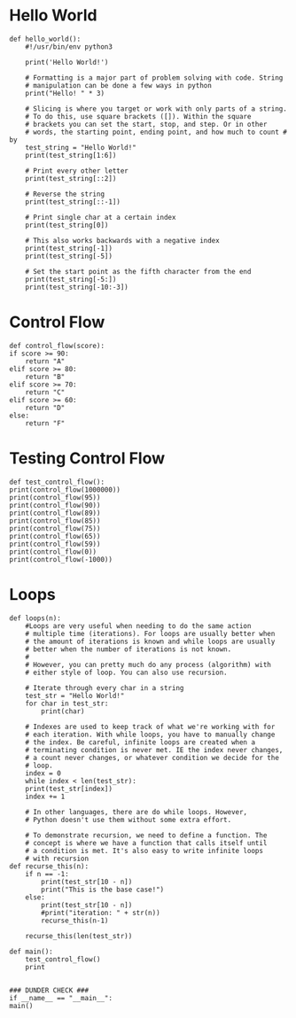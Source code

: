 # Hello World

    def hello_world():
        #!/usr/bin/env python3

        print('Hello World!')

        # Formatting is a major part of problem solving with code. String
        # manipulation can be done a few ways in python
        print("Hello! " * 3)

        # Slicing is where you target or work with only parts of a string.
        # To do this, use square brackets ([]). Within the square 
        # brackets you can set the start, stop, and step. Or in other 
        # words, the starting point, ending point, and how much to count # by
        test_string = "Hello World!"
        print(test_string[1:6])

        # Print every other letter
        print(test_string[::2])

        # Reverse the string
        print(test_string[::-1])

        # Print single char at a certain index 
        print(test_string[0])

        # This also works backwards with a negative index
        print(test_string[-1])
        print(test_string[-5])

        # Set the start point as the fifth character from the end
        print(test_string[-5:])
        print(test_string[-10:-3])
        
# Control Flow

    def control_flow(score):
    if score >= 90:
        return "A"
    elif score >= 80:
        return "B"
    elif score >= 70:
        return "C"
    elif score >= 60:
        return "D"
    else:
        return "F"

# Testing Control Flow

    def test_control_flow():
    print(control_flow(1000000))
    print(control_flow(95))
    print(control_flow(90))
    print(control_flow(89))
    print(control_flow(85))
    print(control_flow(75))
    print(control_flow(65))
    print(control_flow(59))
    print(control_flow(0))
    print(control_flow(-1000))

# Loops 

    def loops(n):
        #Loops are very useful when needing to do the same action 
        # multiple time (iterations). For loops are usually better when 
        # the amount of iterations is known and while loops are usually
        # better when the number of iterations is not known. 
        #
        # However, you can pretty much do any process (algorithm) with 
        # either style of loop. You can also use recursion.

        # Iterate through every char in a string
        test_str = "Hello World!"
        for char in test_str:
            print(char)

        # Indexes are used to keep track of what we're working with for
        # each iteration. With while loops, you have to manually change
        # the index. Be careful, infinite loops are created when a 
        # terminating condition is never met. IE the index never changes,
        # a count never changes, or whatever condition we decide for the 
        # loop. 
        index = 0
        while index < len(test_str):
        print(test_str[index])
        index += 1

        # In other languages, there are do while loops. However,
        # Python doesn't use them without some extra effort. 

        # To demonstrate recursion, we need to define a function. The 
        # concept is where we have a function that calls itself until
        # a condition is met. It's also easy to write infinite loops
        # with recursion
    def recurse_this(n):
        if n == -1:
            print(test_str[10 - n])
            print("This is the base case!")
        else:
            print(test_str[10 - n])
            #print("iteration: " + str(n))
            recurse_this(n-1)

        recurse_this(len(test_str))

    def main():
        test_control_flow()
        print


    ### DUNDER CHECK ###
    if __name__ == "__main__":
    main()
